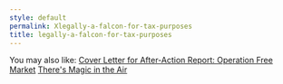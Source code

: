 ```yaml
---
style: default
permalink: Xlegally-a-falcon-for-tax-purposes
title: legally-a-falcon-for-tax-purposes
---
```

You may also like:
[Cover Letter for After-Action Report: Operation Free Market](http://scp-wiki.net/after-action-report-cover-letter)
[There's Magic in the Air](http://scp-wiki.net/there-s-magic-in-the-air)